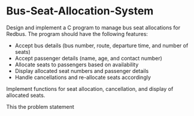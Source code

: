 # Bus-Seat-Allocation-System

Design and implement a C program to manage bus seat allocations for Redbus. The
program should have the following features:

- Accept bus details (bus number, route, departure time, and number of seats)
- Accept passenger details (name, age, and contact number)
- Allocate seats to passengers based on availability
- Display allocated seat numbers and passenger details
- Handle cancellations and re-allocate seats accordingly

Implement functions for seat allocation, cancellation, and display of allocated seats.

This the problem statement 
